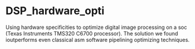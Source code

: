 # DSP_hardware_opti
Using hardware specificities to optimize digital image processing on a soc (Texas Instruments TMS320 C6700 processor). The solution we found ioutperforms even classical asm software pipelining optimizing techniques.
